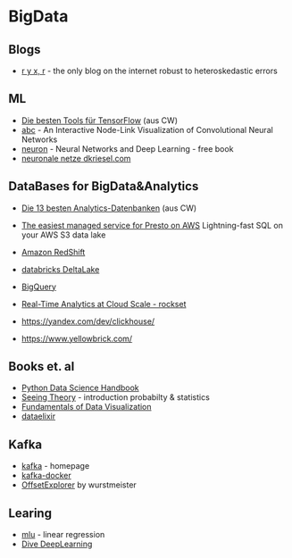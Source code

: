 # BigData

## Blogs
- [r y x, r](https://ryxcommar.com/) - the only blog on the internet robust to heteroskedastic errors

## ML

- [Die besten Tools für TensorFlow](https://www.computerwoche.de/a/die-besten-tools-fuer-tensorflow,3547391) (aus CW)
- [abc](https://github.com/aharley/nn_vis) - An Interactive Node-Link Visualization of Convolutional Neural Networks
- [neuron](http://neuralnetworksanddeeplearning.com/) - Neural Networks and Deep Learning - free book
- [neuronale netze dkriesel.com](https://www.dkriesel.com/_media/science/neuronalenetze-de-zeta2-1col-dkrieselcom.pdf)

## DataBases for BigData&Analytics 

- [Die 13 besten Analytics-Datenbanken](https://www.computerwoche.de/a/die-13-besten-analytics-datenbanken,3552382) (aus CW)

- [The easiest managed service for Presto on AWS](https://ahana.io/) Lightning-fast SQL on your AWS S3 data lake  
- [Amazon RedShift](https://aws.amazon.com/de/redshift/)
- [databricks DeltaLake](https://databricks.com/de/product/delta-lake-on-databricks)
- [BigQuery](https://cloud.google.com/bigquery/)
- [Real-Time Analytics at Cloud Scale - rockset](https://rockset.com/)
- https://yandex.com/dev/clickhouse/
- https://www.yellowbrick.com/

## Books et. al

- [Python Data Science Handbook](https://jakevdp.github.io/PythonDataScienceHandbook/)
- [Seeing Theory](https://seeing-theory.brown.edu/index.htm) - introduction probabilty & statistics
- [Fundamentals of Data Visualization](https://clauswilke.com/dataviz/coordinate-systems-axes.html)
- [dataelixir](https://dataelixir.com/newsletter-archives/)

## Kafka

- [kafka](https://kafka.apache.org/) - homepage
- [kafka-docker](https://github.com/wurstmeister/kafka-docker)
- [OffsetExplorer](https://www.kafkatool.com/) by wurstmeister

## Learing
- [mlu](https://mlu-explain.github.io/linear-regression/) - linear regression
- [Dive DeepLearning](http://preview.d2l.ai/d2l-en/master/index.html)
